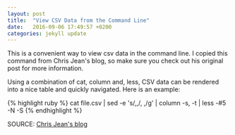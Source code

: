 ```yaml
---
layout: post
title:  "View CSV Data from the Command Line"
date:   2016-09-06 17:49:57 +0200
categories: jekyll update
---
```

This is a convenient way to view csv data in the command line. I copied this command from Chris Jean's blog, so make sure you check out his original post for more information.

Using a combination of cat, column and, less, CSV data can be rendered into a nice table and quickly navigated. Here is an example:

{% highlight ruby %}
cat file.csv | sed -e 's/,,/, ,/g' | column -s, -t | less -#5 -N -S
{% endhighlight %}

SOURCE: [Chris Jean's blog][cjblog]

[cjblog]: https://chrisjean.com/view-csv-data-from-the-command-line/
